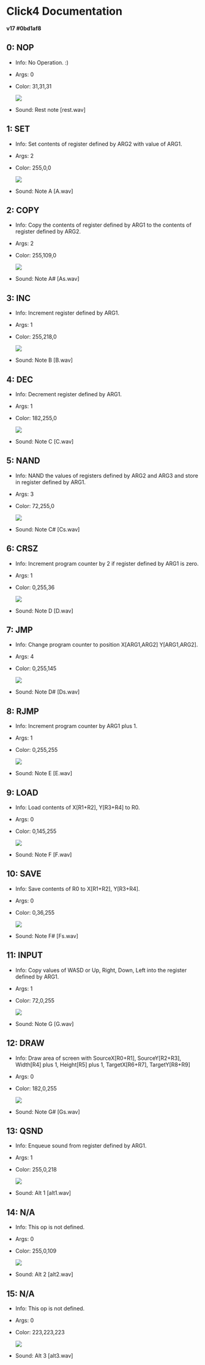 # Click4 Documentation

__v17 #0bd1af8__

## 0: NOP

* Info: No Operation. :)
* Args: 0
* Color: 31,31,31

  ![](https://www.thecolorapi.com/id?rgb=rgb(31,31,31)&format=svg)
* Sound: Rest note [rest.wav]

## 1: SET

* Info: Set contents of register defined by ARG2 with value of ARG1.
* Args: 2
* Color: 255,0,0

  ![](https://www.thecolorapi.com/id?rgb=rgb(255,0,0)&format=svg)
* Sound: Note A [A.wav]

## 2: COPY

* Info: Copy the contents of register defined by ARG1 to the contents of register defined by ARG2.
* Args: 2
* Color: 255,109,0

  ![](https://www.thecolorapi.com/id?rgb=rgb(255,109,0)&format=svg)
* Sound: Note A# [As.wav]

## 3: INC

* Info: Increment register defined by ARG1.
* Args: 1
* Color: 255,218,0

  ![](https://www.thecolorapi.com/id?rgb=rgb(255,218,0)&format=svg)
* Sound: Note B [B.wav]

## 4: DEC

* Info: Decrement register defined by ARG1.
* Args: 1
* Color: 182,255,0

  ![](https://www.thecolorapi.com/id?rgb=rgb(182,255,0)&format=svg)
* Sound: Note C [C.wav]

## 5: NAND

* Info: NAND the values of registers defined by ARG2 and ARG3 and store in register defined by ARG1.
* Args: 3
* Color: 72,255,0

  ![](https://www.thecolorapi.com/id?rgb=rgb(72,255,0)&format=svg)
* Sound: Note C# [Cs.wav]

## 6: CRSZ

* Info: Increment program counter by 2 if register defined by ARG1 is zero.
* Args: 1
* Color: 0,255,36

  ![](https://www.thecolorapi.com/id?rgb=rgb(0,255,36)&format=svg)
* Sound: Note D [D.wav]

## 7: JMP

* Info: Change program counter to position X[ARG1,ARG2] Y[ARG1,ARG2].
* Args: 4
* Color: 0,255,145

  ![](https://www.thecolorapi.com/id?rgb=rgb(0,255,145)&format=svg)
* Sound: Note D# [Ds.wav]

## 8: RJMP

* Info: Increment program counter by ARG1 plus 1.
* Args: 1
* Color: 0,255,255

  ![](https://www.thecolorapi.com/id?rgb=rgb(0,255,255)&format=svg)
* Sound: Note E [E.wav]

## 9: LOAD

* Info: Load contents of X[R1+R2], Y[R3+R4] to R0.
* Args: 0
* Color: 0,145,255

  ![](https://www.thecolorapi.com/id?rgb=rgb(0,145,255)&format=svg)
* Sound: Note F [F.wav]

## 10: SAVE

* Info: Save contents of R0 to X[R1+R2], Y[R3+R4].
* Args: 0
* Color: 0,36,255

  ![](https://www.thecolorapi.com/id?rgb=rgb(0,36,255)&format=svg)
* Sound: Note F# [Fs.wav]

## 11: INPUT

* Info: Copy values of WASD or Up, Right, Down, Left into the register defined by ARG1.
* Args: 1
* Color: 72,0,255

  ![](https://www.thecolorapi.com/id?rgb=rgb(72,0,255)&format=svg)
* Sound: Note G [G.wav]

## 12: DRAW

* Info: Draw area of screen with SourceX[R0+R1], SourceY[R2+R3], Width[R4] plus 1, Height[R5] plus 1, TargetX[R6+R7], TargetY[R8+R9]
* Args: 0
* Color: 182,0,255

  ![](https://www.thecolorapi.com/id?rgb=rgb(182,0,255)&format=svg)
* Sound: Note G# [Gs.wav]

## 13: QSND

* Info: Enqueue sound from register defined by ARG1.
* Args: 1
* Color: 255,0,218

  ![](https://www.thecolorapi.com/id?rgb=rgb(255,0,218)&format=svg)
* Sound: Alt 1 [alt1.wav]

## 14: N/A

* Info: This op is not defined.
* Args: 0
* Color: 255,0,109

  ![](https://www.thecolorapi.com/id?rgb=rgb(255,0,109)&format=svg)
* Sound: Alt 2 [alt2.wav]

## 15: N/A

* Info: This op is not defined.
* Args: 0
* Color: 223,223,223

  ![](https://www.thecolorapi.com/id?rgb=rgb(223,223,223)&format=svg)
* Sound: Alt 3 [alt3.wav]

